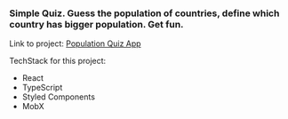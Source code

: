 ### Simple Quiz. Guess the population of countries, define which country has bigger population. Get fun.

Link to project: [Population Quiz App](https://icelandico.github.io/quiz-world/)

TechStack for this project: 

- React
- TypeScript
- Styled Components
- MobX
